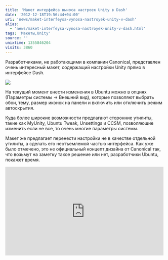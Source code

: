 ```yaml
---
title: 'Макет интерфейса выноса настроек Unity в Dash'
date: '2012-12-18T19:56:44+04:00'
uri: 'news/maket-interfeysa-vynosa-nastroyek-unity-v-dash'
alias: 
  - 'news/maket-interfeysa-vynosa-nastroyek-unity-v-dash.html'
tags: 'Макеты,Unity'
source: ''
unixtime: 1355846204
visits: 3860
---
```

Разработчиками, не работающими в компании Canonical, представлен очень интересный макет, содержащий настройки Unity прямо в интерфейсе Dash.

[![](img/2012/12/18/19-00/unity-8283651043-o.jpg)](img/2012/12/18/19-00/unity-8283651043-o.jpg)

На текущий момент внести изменения в Ubuntu можно в опциях (Параметры системы -> Внешний вид), которые позволяют выбрать обои, тему, размер иконок на панели и включить или отключить режим автоскрытия.

Куда более широкие возможности предлагают сторонние утилиты, такие как MyUnity, Ubuntu Tweak, Unsettings и CCSM, позволяющие изменить если не все, то очень многие параметры системы.

Макет же предлагает перенести настройки не в качестве отдельной утилиты, а сделать его неотъемлемой частью интерфейса. Как уже было отмечено, это не официальный концепт дизайна от Canonical так, что возьмут на заметку такое решение или нет, разработчики Ubuntu, покажет время.

<iframe width="500" height="281" src="http://www.youtube.com/embed/u8l88vsouEc" frameborder="0" allowfullscreen=""></iframe>
